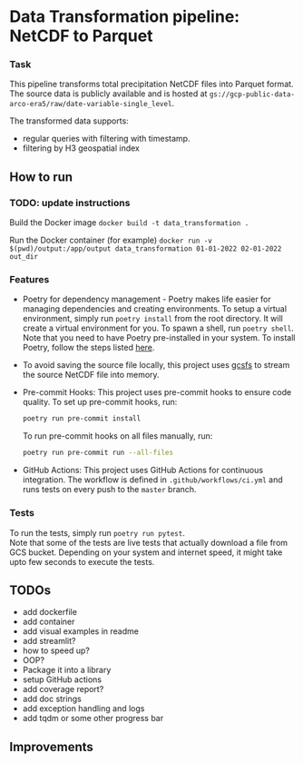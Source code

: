 # Data Transformation pipeline: NetCDF to Parquet


### Task
This pipeline transforms total precipitation NetCDF files into Parquet format. <br/>
The source data is publicly available and is hosted at `gs://gcp-public-data-arco-era5/raw/date-variable-single_level`.

The transformed data supports:
 - regular queries with filtering with timestamp.
 - filtering by H3 geospatial index

## How to run
### TODO: update instructions
Build the Docker image
`docker build -t data_transformation .`

Run the Docker container (for example)
`docker run -v $(pwd)/output:/app/output data_transformation 01-01-2022 02-01-2022 out_dir`

### Features
 - Poetry for dependency management - Poetry makes life easier for managing dependencies and creating environments. To setup a virtual environment, simply run `poetry install` from the root directory. It will create a virtual environment for you. To spawn a shell, run `poetry shell`. Note that you need to have Poetry pre-installed in your system. To install Poetry, follow the steps listed [here](https://python-poetry.org/docs/#installation).

 - To avoid saving the source file locally, this project uses [gcsfs](https://github.com/fsspec/gcsfs) to stream the source NetCDF file into memory.

 - Pre-commit Hooks: This project uses pre-commit hooks to ensure code quality. To set up pre-commit hooks, run:

    ```sh
    poetry run pre-commit install
    ```
    To run pre-commit hooks on all files manually, run:
    ```sh
    poetry run pre-commit run --all-files
    ```

- GitHub Actions: This project uses GitHub Actions for continuous integration. The workflow is defined in `.github/workflows/ci.yml` and runs tests on every push to the `master` branch.



### Tests
To run the tests, simply run `poetry run pytest`. <br/>
Note that some of the tests are live tests that actually download a file from GCS bucket. Depending on your system and internet speed, it might take upto few seconds to execute the tests.

## TODOs
 - add dockerfile
 - add container
 - add visual examples in readme
 - add streamlit?
 - how to speed up?
 - OOP?
 - Package it into a library
 - setup GitHub actions
 - add coverage report?
 - add doc strings
 - add exception handling and logs
 - add tqdm or some other progress bar

## Improvements
